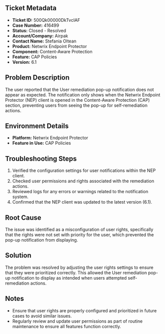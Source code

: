 ## Ticket Metadata
- **Ticket ID:** 500Qk00000DkTvcIAF
- **Case Number:** 416499
- **Status:** Closed - Resolved
- **Account/Company:** Airpak
- **Contact Name:** Stefania Oltean
- **Product:** Netwrix Endpoint Protector
- **Component:** Content-Aware Protection
- **Feature:** CAP Policies
- **Version:** 6.1

## Problem Description
The user reported that the User remediation pop-up notification does not appear as expected. The notification only shows when the Netwrix Endpoint Protector (NEP) client is opened in the Content-Aware Protection (CAP) section, preventing users from seeing the pop-up for self-remediation actions.

## Environment Details
- **Platform:** Netwrix Endpoint Protector
- **Feature in Use:** CAP Policies

## Troubleshooting Steps
1. Verified the configuration settings for user notifications within the NEP client.
2. Checked user permissions and rights associated with the remediation actions.
3. Reviewed logs for any errors or warnings related to the notification system.
4. Confirmed that the NEP client was updated to the latest version (6.1).

## Root Cause
The issue was identified as a misconfiguration of user rights, specifically that the rights were not set with priority for the user, which prevented the pop-up notification from displaying.

## Solution
The problem was resolved by adjusting the user rights settings to ensure that they were prioritized correctly. This allowed the User remediation pop-up notification to display as intended when users attempted self-remediation actions.

## Notes
- Ensure that user rights are properly configured and prioritized in future cases to avoid similar issues.
- Regularly review and update user permissions as part of routine maintenance to ensure all features function correctly.